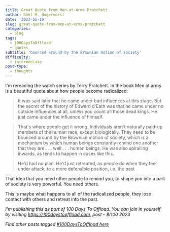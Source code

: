 ```yaml
---
title: Great Quote from Men-at-Arms Pratchett
author: Roel M. Hogervorst
date: '2023-05-19'
slug: great-quote-from-men-at-arms-pratchett
categories:
  - blog
tags:
  - 100DaysToOffload
  - quotes
subtitle: 'bounced around by the Brownian motion of society'
difficulty:
  - intermediate
post-type:
  - thoughts
---
```



I'm rereading the watch series by Terry Pratchett.
In the book Men at arms is a beautiful quote about how people become radicalized:

>  It was said later that he came under bad influences at this stage. But the secret of the history of Edward d'Eath was that he came under no outside influences at all, unless you count all those dead kings. He just came under the influence of himself.

> That's where people get it wrong. Individuals aren't naturally paid-up members of the human race, except biologically. They need to be bounced around by the Brownian motion of society, which is a mechanism by which human beings constantly remind one another that they are . . . well . . . human beings. He was also spiralling inwards, as tends to happen in cases like this.

> He'd had no plan. He'd just retreated, as people do when they feel under attack, to a more defensible position, i.e. the past


That idea that you need other people to remind you, to shape you into a part of society is
very powerful. You need others. 

This is maybe what happens to all of the radicalized people, they lose contact
with others and retreat into the past.



*I’m publishing this as part of 100 Days To Offload. You can join in yourself by visiting https://100daystooffload.com, post - 8/100 2023*

*Find other posts tagged  [#100DaysToOffload here](https://notes.rmhogervorst.nl/tags/100DaysToOffload/)*
